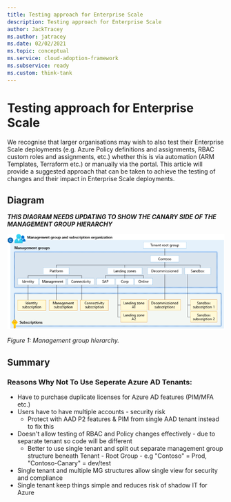 ```yaml
---
title: Testing approach for Enterprise Scale
description: Testing approach for Enterprise Scale
author: JackTracey
ms.author: jatracey
ms.date: 02/02/2021
ms.topic: conceptual
ms.service: cloud-adoption-framework
ms.subservice: ready 
ms.custom: think-tank
---
```


# Testing approach for Enterprise Scale

We recognise that larger organisations may wish to also test their Enterprise Scale deployments (e.g. Azure Policy definitions and assignments, RBAC custom roles and assignments, etc.) whether this is via automation (ARM Templates, Terraform etc.) or manually via the portal. This article will provide a suggested approach that can be taken to achieve the testing of changes and their impact in Enterprise Scale deployments.

## Diagram 

***THIS DIAGRAM NEEDS UPDATING TO SHOW THE CANARY SIDE OF THE MANAGEMENT GROUP HIERARCHY***

![Diagram that shows management group hierarchy.](./media/sub-org.png)

_Figure 1: Management group hierarchy._

## Summary


### Reasons Why Not To Use Seperate Azure AD Tenants:

- Have to purchase duplicate licenses for Azure AD features (PIM/MFA etc.)
- Users have to have multiple accounts - security risk
  - Protect with AAD P2 features & PIM from single AAD tenant instead to fix this
- Doesn't allow testing of RBAC and Policy changes effectively - due to separate tenant so code will be different
  - Better to use single tenant and split out separate management group structure beneath Tenant - Root Group - e.g "Contoso" = Prod, "Contoso-Canary" = dev/test
- Single tenant and multiple MG structures allow single view for security and compliance
- Single tenant keep things simple and reduces risk of shadow IT for Azure